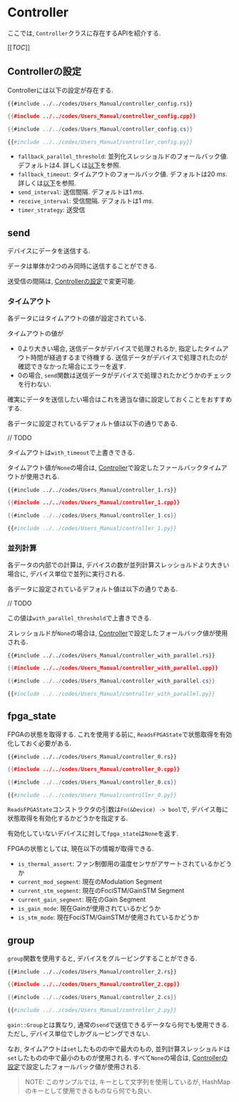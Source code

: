 # Controller

ここでは, `Controller`クラスに存在するAPIを紹介する.

[[_TOC_]]

## Controllerの設定

Controllerには以下の設定が存在する.

```rust,edition2021
{{#include ../../codes/Users_Manual/controller_config.rs}}
```

```cpp
{{#include ../../codes/Users_Manual/controller_config.cpp}}
```

```cs
{{#include ../../codes/Users_Manual/controller_config.cs}}
```

```python
{{#include ../../codes/Users_Manual/controller_config.py}}
```
- `fallback_parallel_threshold`: 並列化スレッショルドのフォールバック値. デフォルトは4. 詳しくは[以下](#並列計算)を参照.
- `fallback_timeout`: タイムアウトのフォールバック値. デフォルトは$\SI{20}{ms}$. 詳しくは[以下](#タイムアウト)を参照.
- `send_interval`: 送信間隔. デフォルトは$\SI{1}{ms}$.
- `receive_interval`: 受信間隔. デフォルトは$\SI{1}{ms}$.
- `timer_strategy`: 送受信

## send

デバイスにデータを送信する.

データは単体か2つのみ同時に送信することができる.

送受信の間隔は, [Controllerの設定](##Controllerの設定)で変更可能.

### タイムアウト

各データにはタイムアウトの値が設定されている.

タイムアウトの値が
- 0より大きい場合, 送信データがデバイスで処理されるか, 指定したタイムアウト時間が経過するまで待機する. 送信データがデバイスで処理されたのが確認できなかった場合にエラーを返す.
- 0の場合, `send`関数は送信データがデバイスで処理されたかどうかのチェックを行わない.

確実にデータを送信したい場合はこれを適当な値に設定しておくことをおすすめする.

各データに設定されているデフォルト値は以下の通りである.

// TODO

タイムアウトは`with_timeout`で上書きできる.

タイムアウト値が`None`の場合は, [Controller](./link.md)で設定したファールバックタイムアウトが使用される.

```rust,edition2021
{{#include ../../codes/Users_Manual/controller_1.rs}}
```

```cpp
{{#include ../../codes/Users_Manual/controller_1.cpp}}
```

```cs
{{#include ../../codes/Users_Manual/controller_1.cs}}
```

```python
{{#include ../../codes/Users_Manual/controller_1.py}}
```

### 並列計算

各データの内部での計算は, デバイスの数が並列計算スレッショルドより大きい場合に, デバイス単位で並列に実行される.

各データに設定されているデフォルト値は以下の通りである.

// TODO

この値は`with_parallel_threshold`で上書きできる.

スレッショルドが`None`の場合は, [Controller](./link.md)で設定したフォールバック値が使用される.

```rust,edition2021
{{#include ../../codes/Users_Manual/controller_with_parallel.rs}}
```

```cpp
{{#include ../../codes/Users_Manual/controller_with_parallel.cpp}}
```

```cs
{{#include ../../codes/Users_Manual/controller_with_parallel.cs}}
```

```python
{{#include ../../codes/Users_Manual/controller_with_parallel.py}}
```

## fpga_state

FPGAの状態を取得する.
これを使用する前に, `ReadsFPGAState`で状態取得を有効化しておく必要がある.

```rust,edition2021
{{#include ../../codes/Users_Manual/controller_0.rs}}
```

```cpp
{{#include ../../codes/Users_Manual/controller_0.cpp}}
```

```cs
{{#include ../../codes/Users_Manual/controller_0.cs}}
```

```python
{{#include ../../codes/Users_Manual/controller_0.py}}
```

`ReadsFPGAState`コンストラクタの引数は`Fn(&Device) -> bool`で, デバイス毎に状態取得を有効化するかどうかを指定する.

有効化していないデバイスに対して`fpga_state`は`None`を返す.

FPGAの状態としては, 現在以下の情報が取得できる.

- `is_thermal_assert`: ファン制御用の温度センサがアサートされているかどうか
- `current_mod_segment`: 現在のModulation Segment
- `current_stm_segment`: 現在のFociSTM/GainSTM Segment
- `current_gain_segment`: 現在のGain Segment
- `is_gain_mode`: 現在Gainが使用されているかどうか
- `is_stm_mode`: 現在FociSTM/GainSTMが使用されているかどうか

## group

`group`関数を使用すると, デバイスをグルーピングすることができる.

```rust,edition2021
{{#include ../../codes/Users_Manual/controller_2.rs}}
```

```cpp
{{#include ../../codes/Users_Manual/controller_2.cpp}}
```

```cs
{{#include ../../codes/Users_Manual/controller_2.cs}}
```

```python
{{#include ../../codes/Users_Manual/controller_2.py}}
```

`gain::Group`とは異なり, 通常の`send`で送信できるデータなら何でも使用できる.
ただし, デバイス単位でしかグルーピングできない.

なお, タイムアウトは`set`したものの中で最大のもの, 並列計算スレッショルドは`set`したものの中で最小のものが使用される. 
すべて`None`の場合は, [Controllerの設定](#Controllerの設定)で設定したフォールバック値が使用される.

> NOTE:
> このサンプルでは, キーとして文字列を使用しているが, HashMapのキーとして使用できるものなら何でも良い.
